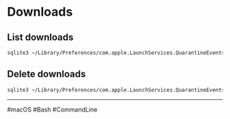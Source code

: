 # Downloads

## List downloads

```bash
sqlite3 ~/Library/Preferences/com.apple.LaunchServices.QuarantineEventsV* 'select LSQuarantineDataURLString from LSQuarantineEvent'
```

## Delete downloads

```bash
sqlite3 ~/Library/Preferences/com.apple.LaunchServices.QuarantineEventsV* 'delete from LSQuarantineEvent'
```

---

#macOS #Bash #CommandLine